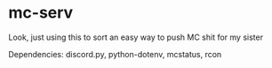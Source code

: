 # mc-serv
Look, just using this to sort an easy way to push MC shit for my sister

Dependencies: discord.py, python-dotenv, mcstatus, rcon